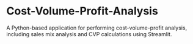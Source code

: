 # Cost-Volume-Profit-Analysis
A Python-based application for performing cost-volume-profit analysis, including sales mix analysis and CVP calculations using Streamlit.
